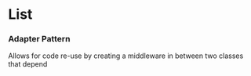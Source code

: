 # List

### Adapter Pattern

Allows for code re-use by creating a middleware in between two classes that depend